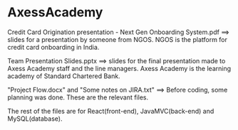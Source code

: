 # AxessAcademy

Credit Card Origination presentation - Next Gen Onboarding System.pdf 
==> slides for a presentation by someone from NGOS. NGOS is the platform for credit card onboarding in India.

Team Presentation Slides.pptx 
==> slides for the final presentation made to Axess Academy staff and the line managers. Axess Academy is the learning academy of Standard Chartered Bank.

"Project Flow.docx" and "Some notes on JIRA.txt"
==> Before coding, some planning was done. These are the relevant files.

The rest of the files are for React(front-end), JavaMVC(back-end) and MySQL(database).
